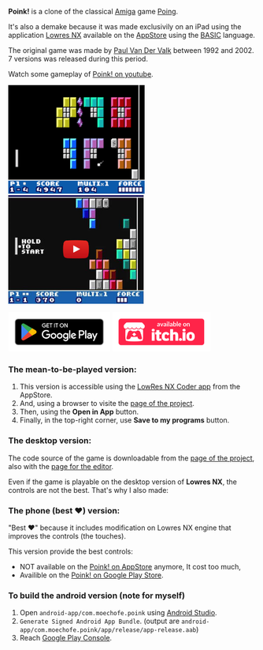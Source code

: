 **Poink!** is a clone of the classical [Amiga](https://en.wikipedia.org/wiki/Amiga) game [Poing](https://www.lemonamiga.com/games/details.php?id=3839).

It's also a demake because it was made exclusivily on an iPad using the application [Lowres NX](https://lowresnx.inutilis.com/) available on the [AppStore](https://apps.apple.com/us/app/lowres-nx-coder/id1318884577) using the [BASIC](https://en.wikipedia.org/wiki/BASIC) language.

The original game was made by [Paul Van Der Valk](https://www.lemonamiga.com/games/list.php?list_people=Paul%20van%20der%20Valk) between 1992 and 2002. 7 versions was released during this period.

Watch some gameplay of [Poink! on youtube](https://www.youtube.com/watch?v=vfQR5yUmGb).

<img src="https://github.com/moechofe/lowresnx-poink/blob/a2a9967dd78d1994b2b9b00825bae2b35a448cfe/itch.io/cover.png" width=auto height=220 /> <a href="https://www.youtube.com/watch?v=vfQR5yUmGbQ"><img src="https://github.com/moechofe/lowresnx-poink/blob/61eb06177de80a44e0ac40f7e6adfcf823522d80/.github/youtube-cover.jpg" width=auto height=220 /></a>

[<img src="https://github.com/moechofe/lowresnx-poink/blob/0157eff8c2090682ce90fba9439ebf251dc68b25/.github/googleplaystore-button.png" alt="Poink! on Google Play Store" height=80>](https://play.google.com/store/apps/details?id=com.moechofe.poink) [<img src="https://github.com/moechofe/lowresnx-poink/blob/0157eff8c2090682ce90fba9439ebf251dc68b25/.github/itchio-button.png" height=80>](https://moechofe.itch.io/poink)

### The mean-to-be-played version:

1. This version is accessible using the [LowRes NX Coder app](https://apps.apple.com/us/app/lowres-nx-coder/id1318884577) from the AppStore.
2. And, using a browser to visite the [page of the project](https://lowresnx.inutilis.com/topic.php?id=31).
3. Then, using the **Open in App** button.
4. Finally, in the top-right corner, use **Save to my programs** button.

### The desktop version:

The code source of the game is downloadable from the [page of the project](https://lowresnx.inutilis.com/topic.php?id=31), also with the [page for the editor](https://lowresnx.inutilis.com/topic.php?id=136).

Even if the game is playable on the desktop version of **Lowres NX**, the controls are not the best. That's why I also made:

### The phone (best ❤️) version:

"Best ❤️" because it includes modification on Lowres NX engine that improves the controls (the touches).

This version provide the best controls: 
- NOT available on the [Poink! on AppStore](https://apps.apple.com/app/id1580770937) anymore, It cost too much,
- Availible on the [Poink! on Google Play Store](https://play.google.com/store/apps/details?id=com.moechofe.poink).

### To build the android version (note for myself)

1. Open `android-app/com.moechofe.poink` using [Android Studio](https://developer.android.com/studio).
2. `Generate Signed Android App Bundle`. (output are `android-app/com.moechofe.poink/app/release/app-release.aab`)
3. Reach [Google Play Console](https://play.google.com/console/).

